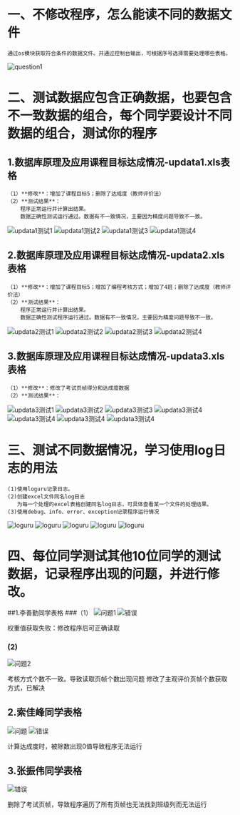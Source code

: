 # 一、不修改程序，怎么能读不同的数据文件
    通过os模块获取符合条件的数据文件。并通过控制台输出，可根据序号选择需要处理哪些表格。
   ![question1](../readme/pictures/question1.png)
    
# 二、测试数据应包含正确数据，也要包含不一致数据的组合，每个同学要设计不同数据的组合，测试你的程序
## 1.数据库原理及应用课程目标达成情况-updata1.xls表格
    （1）**修改**：增加了课程目标5；删除了达成度（教师评价法）
    （2）**测试结果**：
        程序正常运行并计算出结果。
        数据正确性测试运行通过。数据有不一致情况，主要因为精度问题导致不一致。
   ![updata1测试1](../readme/pictures/update1-1.png)
   ![updata1测试2](../readme/pictures/update1-2.png)
   ![updata1测试3](../readme/pictures/update1-3.png)
   ![updata1测试4](../readme/pictures/update1-4.png)

## 2.数据库原理及应用课程目标达成情况-updata2.xls表格
    （1）**修改**：增加了课程目标5；增加了编程考核方式；增加了4班；删除了达成度（教师评价法）
    （2）**测试结果**：
        程序正常运行并计算出结果。
        数据正确性测试程序运行通过。数据有不一致情况，主要因为精度问题导致不一致。
   ![updata2测试1](../readme/pictures/update2-1.png)
   ![updata2测试2](../readme/pictures/update2-2.png)
   ![updata2测试3](../readme/pictures/update2-3.png)
   ![updata2测试4](../readme/pictures/update2-4.png)
## 3.数据库原理及应用课程目标达成情况-updata3.xls表格
    （1）**修改**：修改了考试页帧得分和达成度数据
    （2）**测试结果**：
   ![updata3测试1](../readme/pictures/update3-1.png)
   ![updata3测试2](../readme/pictures/update3-2.png)
   ![updata3测试3](../readme/pictures/update3-3.png)
   ![updata3测试4](../readme/pictures/update3-4.png)
   ![updata3测试4](../readme/pictures/update3-5.png)
   ![updata3测试4](../readme/pictures/update3-6.png)
   ![updata3测试4](../readme/pictures/update3-7.png)
# 三、测试不同数据情况，学习使用log日志的用法
    (1)使用loguru记录日志。
    (2)创建excel文件同名log日志
       为每一个处理的excel表格创建同名log日志，可具体查看某一个文件的处理结果。
    (3)使用debug、info、error、exception记录程序运行情况
   ![loguru](../readme/pictures/log1.png)
   ![loguru](../readme/pictures/log2.png)
   ![loguru](../readme/pictures/log3.png)
   ![loguru](../readme/pictures/log4.png)
   ![loguru](../readme/pictures/log5.png)
   

# 四、每位同学测试其他10位同学的测试数据，记录程序出现的问题，并进行修改。
##1.李善勤同学表格
###（1）
   ![问题1](../readme/pictures/李善勤表格问题1.png)
   ![错误](../readme/pictures/李善勤问题1错误.png)
   
   权重值获取失败：修改程序后可正确读取
### (2)
   ![问题2](../readme/pictures/李善勤表格问题2.png)
   
   考核方式个数不一致。导致读取页帧个数出现问题
   修改了主观评价页帧个数获取方式，已解决
## 2.索佳峰同学表格
   ![问题](../readme/pictures/索佳峰表格问题.png)
   ![错误](../readme/pictures/索佳峰表格出现错误.png)
   
   计算达成度时，被除数出现0值导致程序无法运行
## 3.张振伟同学表格
   ![错误](../readme/pictures/张振伟表格问题.png)
   
   删除了考试页帧，导致程序遍历了所有页帧也无法找到班级列而无法运行
